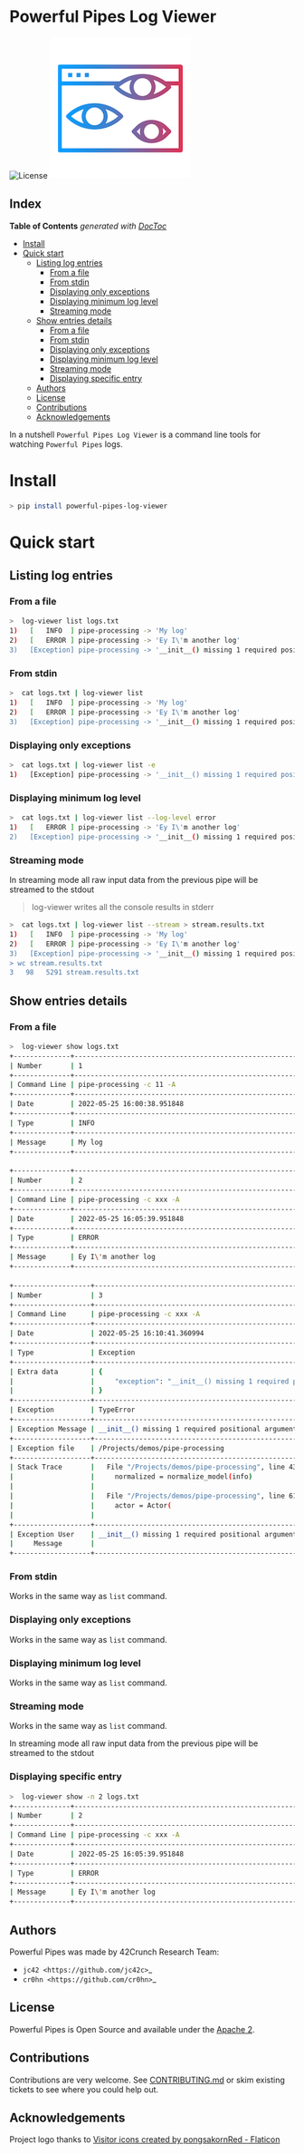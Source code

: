 # Powerful Pipes Log Viewer

![License](https://img.shields.io/badge/APACHE-2-SUCCESS)
![Logo](https://raw.githubusercontent.com/42Crunch/powerful-pipes-log-viewer/main/docs/logo-250x250.png)

## Index
<!-- START doctoc generated TOC please keep comment here to allow auto update -->
<!-- DON'T EDIT THIS SECTION, INSTEAD RE-RUN doctoc TO UPDATE -->
**Table of Contents**  *generated with [DocToc](https://github.com/thlorenz/doctoc)*

- [Install](#install)
- [Quick start](#quick-start)
  - [Listing log entries](#listing-log-entries)
    - [From a file](#from-a-file)
    - [From stdin](#from-stdin)
    - [Displaying only exceptions](#displaying-only-exceptions)
    - [Displaying minimum log level](#displaying-minimum-log-level)
    - [Streaming mode](#streaming-mode)
  - [Show entries details](#show-entries-details)
    - [From a file](#from-a-file-1)
    - [From stdin](#from-stdin-1)
    - [Displaying only exceptions](#displaying-only-exceptions-1)
    - [Displaying minimum log level](#displaying-minimum-log-level-1)
    - [Streaming mode](#streaming-mode-1)
    - [Displaying specific entry](#displaying-specific-entry)
  - [Authors](#authors)
  - [License](#license)
  - [Contributions](#contributions)
  - [Acknowledgements](#acknowledgements)

<!-- END doctoc generated TOC please keep comment here to allow auto update -->

In a nutshell ``Powerful Pipes Log Viewer`` is a command line tools for watching ``Powerful Pipes`` logs.

# Install

```bash
> pip install powerful-pipes-log-viewer 
```

# Quick start

## Listing log entries

### From a file

```bash
>  log-viewer list logs.txt
1)   [   INFO  ] pipe-processing -> 'My log'
2)   [   ERROR ] pipe-processing -> 'Ey I\'m another log'
3)   [Exception] pipe-processing -> '__init__() missing 1 required positional argument: 'source_raw''
```

### From stdin

```bash
>  cat logs.txt | log-viewer list
1)   [   INFO  ] pipe-processing -> 'My log'
2)   [   ERROR ] pipe-processing -> 'Ey I\'m another log'
3)   [Exception] pipe-processing -> '__init__() missing 1 required positional argument: 'source_raw''
```

### Displaying only exceptions

```bash
>  cat logs.txt | log-viewer list -e
1)   [Exception] pipe-processing -> '__init__() missing 1 required positional argument: 'source_raw''
```

### Displaying minimum log level

```bash
>  cat logs.txt | log-viewer list --log-level error
1)   [   ERROR ] pipe-processing -> 'Ey I\'m another log'
2)   [Exception] pipe-processing -> '__init__() missing 1 required positional argument: 'source_raw''
```

### Streaming mode

In streaming mode all raw input data from the previous pipe will be streamed to the stdout

> log-viewer writes all the console results in stderr

```bash
>  cat logs.txt | log-viewer list --stream > stream.results.txt
1)   [   INFO  ] pipe-processing -> 'My log'
2)   [   ERROR ] pipe-processing -> 'Ey I\'m another log'
3)   [Exception] pipe-processing -> '__init__() missing 1 required positional argument: 'source_raw''
> wc stream.results.txt
3   98   5291 stream.results.txt
```

## Show entries details

### From a file

```bash
>  log-viewer show logs.txt
+--------------+------------------------------------------------------------------------------------------+
| Number       | 1                                                                                        |
+--------------+------------------------------------------------------------------------------------------+
| Command Line | pipe-processing -c 11 -A                                                                 |
+--------------+------------------------------------------------------------------------------------------+
| Date         | 2022-05-25 16:00:38.951848                                                               |
+--------------+------------------------------------------------------------------------------------------+
| Type         | INFO                                                                                     |
+--------------+------------------------------------------------------------------------------------------+
| Message      | My log                                                                                   |
+--------------+------------------------------------------------------------------------------------------+

+--------------+------------------------------------------------------------------------------------------+
| Number       | 2                                                                                        |
+--------------+------------------------------------------------------------------------------------------+
| Command Line | pipe-processing -c xxx -A                                                                |
+--------------+------------------------------------------------------------------------------------------+
| Date         | 2022-05-25 16:05:39.951848                                                               |
+--------------+------------------------------------------------------------------------------------------+
| Type         | ERROR                                                                                    |
+--------------+------------------------------------------------------------------------------------------+
| Message      | Ey I\'m another log                                                                      |
+--------------+------------------------------------------------------------------------------------------+

+-------------------+---------------------------------------------------------------------------------------------------------------------------------+
| Number            | 3                                                                                                                               |
+-------------------+---------------------------------------------------------------------------------------------------------------------------------+
| Command Line      | pipe-processing -c xxx -A                                                                                                       |
+-------------------+---------------------------------------------------------------------------------------------------------------------------------+
| Date              | 2022-05-25 16:10:41.360994                                                                                                      |
+-------------------+---------------------------------------------------------------------------------------------------------------------------------+
| Type              | Exception                                                                                                                       |
+-------------------+---------------------------------------------------------------------------------------------------------------------------------+
| Extra data        | {                                                                                                                               |
|                   |     "exception": "__init__() missing 1 required positional argument: 'source_raw'"                                              |
|                   | }                                                                                                                               |
+-------------------+---------------------------------------------------------------------------------------------------------------------------------+
| Exception         | TypeError                                                                                                                       |
+-------------------+---------------------------------------------------------------------------------------------------------------------------------+
| Exception Message | __init__() missing 1 required positional argument: 'source_raw'                                                                 |
+-------------------+---------------------------------------------------------------------------------------------------------------------------------+
| Exception file    | /Projects/demos/pipe-processing                                                                                                 |
+-------------------+---------------------------------------------------------------------------------------------------------------------------------+
| Stack Trace       |   File "/Projects/demos/pipe-processing", line 430, in actor_model                                                              |
|                   |     normalized = normalize_model(info)                                                                                          |
|                   |                                                                                                                                 |
|                   |   File "/Projects/demos/pipe-processing", line 61, in actor_model_loader                                                        |
|                   |     actor = Actor(                                                                                                              |
|                   |                                                                                                                                 |
+-------------------+---------------------------------------------------------------------------------------------------------------------------------+
| Exception User    | __init__() missing 1 required positional argument: 'source_raw'                                                                 |
|     Message       |                                                                                                                                 |
+-------------------+---------------------------------------------------------------------------------------------------------------------------------+
```

### From stdin

Works in the same way as ``list`` command.

### Displaying only exceptions

Works in the same way as ``list`` command.

### Displaying minimum log level

Works in the same way as ``list`` command.

### Streaming mode

Works in the same way as ``list`` command.

In streaming mode all raw input data from the previous pipe will be streamed to the stdout

### Displaying specific entry

```bash
>  log-viewer show -n 2 logs.txt
+--------------+------------------------------------------------------------------------------------------+
| Number       | 2                                                                                        |
+--------------+------------------------------------------------------------------------------------------+
| Command Line | pipe-processing -c xxx -A                                                                |
+--------------+------------------------------------------------------------------------------------------+
| Date         | 2022-05-25 16:05:39.951848                                                               |
+--------------+------------------------------------------------------------------------------------------+
| Type         | ERROR                                                                                    |
+--------------+------------------------------------------------------------------------------------------+
| Message      | Ey I\'m another log                                                                      |
+--------------+------------------------------------------------------------------------------------------+
```

## Authors

Powerful Pipes was made by 42Crunch Research Team:

- `jc42 <https://github.com/jc42c>`_
- `cr0hn <https://github.com/cr0hn>`_


## License

Powerful Pipes is Open Source and available under the [Apache 2](https://github.com/42crunch/powerful-pipes-log-viewer/blob/main/LICENSE).

## Contributions

Contributions are very welcome. See [CONTRIBUTING.md](https://github.com/42crunch/powerful-pipes-log-viewer/blob/main/CONTRIBUTING.md) or skim existing tickets to see where you could help out.

Acknowledgements
----------------

Project logo thanks to [Visitor icons created by pongsakornRed - Flaticon](https://www.flaticon.com/free-icons/visitor)
